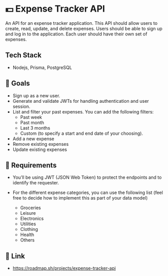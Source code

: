 # 💵 Expense Tracker API

An API for an expense tracker application. This API should allow users to create, read, update, and delete expenses. Users should be able to sign up and log in to the application. Each user should have their own set of expenses.

## Tech Stack

- Nodejs, Prisma, PostgreSQL

## 🎯 Goals

- Sign up as a new user.
- Generate and validate JWTs for handling authentication and user session.
- List and filter your past expenses. You can add the following filters:
  - Past week
  - Past month
  - Last 3 months
  - Custom (to specify a start and end date of your choosing).
- Add a new expense
- Remove existing expenses
- Update existing expenses

## 📌 Requirements

- You’ll be using JWT (JSON Web Token) to protect the endpoints and to identify the requester.
- For the different expense categories, you can use the following list (feel free to decide how to implement this as part of your data model)

  - Groceries
  - Leisure
  - Electronics
  - Utilities
  - Clothing
  - Health
  - Others

## 🔗 Link

- https://roadmap.sh/projects/expense-tracker-api
